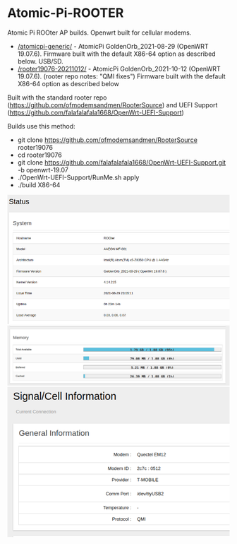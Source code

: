 # Atomic-Pi-ROOTER

Atomic Pi ROOter AP builds. Openwrt built for cellular modems.                                                                                  

* [/atomicpi-generic/](atomicpi-generic/) - AtomicPi GoldenOrb_2021-08-29 (OpenWRT 19.07.6). Firmware built with the default X86-64 option as described below. USB/SD.
* [/rooter19076-20211012/](rooter19076-20211012/) - AtomicPi GoldenOrb_2021-10-12 (OpenWRT 19.07.6). (rooter repo notes: "QMI fixes") Firmware built with the default X86-64 option as described below

Built with the standard rooter repo (https://github.com/ofmodemsandmen/RooterSource) and UEFI Support (https://github.com/falafalafala1668/OpenWrt-UEFI-Support)

Builds use this method:
* git clone https://github.com/ofmodemsandmen/RooterSource rooter19076
* cd rooter19076
* git clone https://github.com/falafalafala1668/OpenWrt-UEFI-Support.git -b openwrt-19.07
* ./OpenWrt-UEFI-Support/RunMe.sh apply
* ./build X86-64

![Screenshot](images/root5.png)
![Screenshot](images/r5.png)
![Screenshot](images/rooter1.png)

